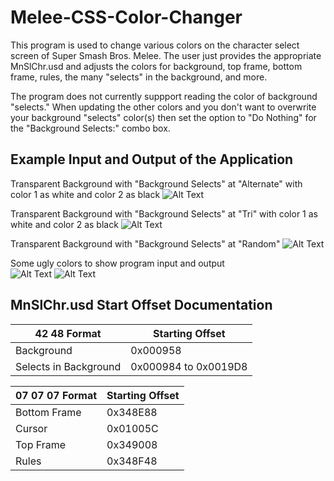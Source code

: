 # Melee-CSS-Color-Changer

This program is used to change various colors on the character select screen of Super Smash Bros. Melee. The user just provides the appropriate MnSlChr.usd and adjusts the colors for background, top frame, bottom frame, rules, the many "selects" in the background, and more. 

The program does not currently suppport reading the color of background "selects." When updating the other colors and you don't want to overwrite your background "selects" color(s) then set the option to "Do Nothing" for the "Background Selects:" combo box.

## Example Input and Output of the Application
Transparent Background with "Background Selects" at "Alternate" with color 1 as white and color 2 as black
![Alt Text](https://thumbs.gfycat.com/HideousParallelAruanas.webp)

Transparent Background with "Background Selects" at "Tri" with color 1 as white and color 2 as black
![Alt Text](https://thumbs.gfycat.com/UniqueOddballBrontosaurus.webp)

Transparent Background with "Background Selects" at "Random"
![Alt Text](https://thumbs.gfycat.com/ConcreteGraciousCuscus.webp)

Some ugly colors to show program input and output  
![Alt Text](https://i.imgur.com/MD3RyE1.png)
![Alt Text](https://i.imgur.com/7TAQWhM.png)


## MnSlChr.usd Start Offset Documentation  
42 48 Format    | Starting Offset
--------------- | ---------------
Background | 0x000958  
Selects in Background | 0x000984 to 0x0019D8  

07 07 07 Format | Starting Offset
--------------- | ---------------
Bottom Frame | 0x348E88  
Cursor | 0x01005C  
Top Frame | 0x349008  
Rules | 0x348F48  
